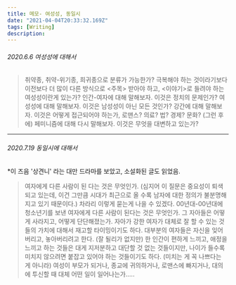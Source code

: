 ```yaml
---
title: 메모- 여성성, 동일시
date: "2021-04-04T20:33:32.169Z"
tags: [Writing]
description: 
---
```


###### 2020.6.6 여성성에 대해서

> 취약종, 취약-위기종, 희귀종으로 분류가 가능한가?
> 극복해야 하는 것이라기보다 이전보다 더 많이 다른 방식으로 <주목> 받아야 하고, 
> <이야기>로 들려야 하는 여성성이란게 있는가?
> 인간-여자에 대해 말해보자. 이것은 정치의 문제인가?
> 여성성에 대해 말해보자. 이것은 남성성이 아닌 모든 것인가?
> 강간에 대해 말해보자. 이것은 어떻게 접근되어야 하는가, 로맨스? 의료? 법? 경제? 문화?
> (그런 후에) 페미니즘에 대해 다시 말해보자. 이것은 무엇을 대변하고 있는가?

---

###### 2020.7.19 동일시에 대해서

*이 즈음 '상견니' 라는 대만 드라마를 보았고, 소설화된 글도 읽었음. 

> 여자에게 다른 사람이 된 다는 것은 무엇인가. (심지어 이 질문은 중요성이 퇴색되고 있는데, 
> 이건 그만큼 시대가 최근으로 올 수록 남자에 대한 정의가 불분명해지고 있기 때문이다.) 
> 차라리 이렇게 묻는게 나을 수 있겠다. 00년대-00년대에 청소년기를 보낸 여자에게 다른 사람이 
> 된다는 것은 무엇인가. 그 자아들은 어떻게 사라지고, 어떻게 단단해졌는가. 
> 자아가 강한 여자가 대체로 잘 할 수 있는 것들의 가치에 대해서 재고할 타이밍이기도 하다. 
> 대부분의 여자들은 자신을 잊어버리고, 놓아버리려고 한다. (잘 될리가 없지만) 
> 한 인간이 편하게 느끼고, 애정을 느끼고 하는 것들은 대게 지저분하고 대단할 것 없는 
> 것들이지만, 나이가 들수록 미치지 않으려면 붙잡고 있어야 하는 것들이기도 하다. 
> (미치는 게 꼭 나쁘다는 게 아니라) 
> 여성이 부모가 되거나, 종교에 귀의하거나, 로맨스에 빠지거나, 대의에 투신할 때 
> 대체 어떤 일이 일어나는가.....

